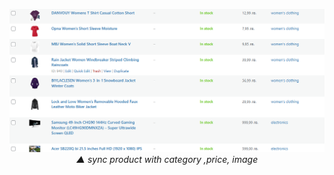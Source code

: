 
<div align='center'>

![sync product with category ,price, image](image.png)  
*▲ sync product with category ,price, image*

</div>